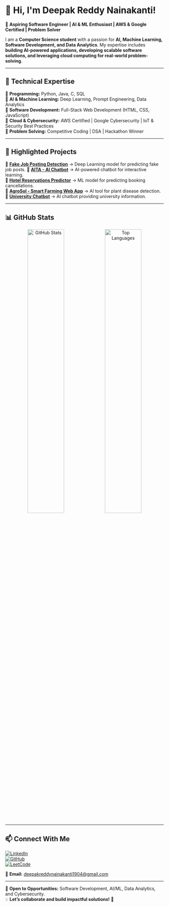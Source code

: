 # 👋 Hi, I'm Deepak Reddy Nainakanti!  

🚀 **Aspiring Software Engineer | AI & ML Enthusiast | AWS & Google Certified | Problem Solver**  

I am a **Computer Science student** with a passion for **AI, Machine Learning, Software Development, and Data Analytics**. My expertise includes **building AI-powered applications, developing scalable software solutions, and leveraging cloud computing for real-world problem-solving**.  

---

## 📌 **Technical Expertise**  
🔹 **Programming:** Python, Java, C, SQL  
🔹 **AI & Machine Learning:** Deep Learning, Prompt Engineering, Data Analytics  
🔹 **Software Development:** Full-Stack Web Development (HTML, CSS, JavaScript)  
🔹 **Cloud & Cybersecurity:** AWS Certified | Google Cybersecurity | IoT & Security Best Practices  
🔹 **Problem Solving:** Competitive Coding | DSA | Hackathon Winner  

---

## 🌟 **Highlighted Projects**  
📌 [**Fake Job Posting Detection**](https://github.com/deepakreddyn/FakeJobDetection) → Deep Learning model for predicting fake job posts.
📌 [**AITA - AI Chatbot**](https://chatgpt.com/g/g-w89Z1hIXv-aita-2) → AI-powered chatbot for interactive learning.  
📌 [**Hotel Reservations Predictor**](https://github.com/deepakreddyn/hotel-reservation) → ML model for predicting booking cancellations.  
📌 [**AgroSol - Smart Farming Web App**](https://github.com/deepakreddyn/Agrosol) → AI tool for plant disease detection.  
📌 [**University Chatbot**](https://github.com/deepakreddyn/UniversityChatBot) → AI chatbot providing university information.  

---

## 📊 **GitHub Stats**  
<div align="center">  
  <img src="https://github-readme-stats.vercel.app/api?username=deepakreddyn&show_icons=true&theme=github_dark" width="48%" alt="GitHub Stats" />  
  <img src="https://github-readme-stats.vercel.app/api/top-langs/?username=deepakreddyn&layout=compact&theme=github_dark" width="48%" alt="Top Languages" />  
</div>  

---

## 📫 **Connect With Me**  
[![LinkedIn](https://img.shields.io/badge/LinkedIn-%230077B5.svg?style=for-the-badge&logo=linkedin&logoColor=white)](https://www.linkedin.com/in/deepak-reddy-nainakanti-42259a223/)  
[![GitHub](https://img.shields.io/badge/GitHub-%23181717.svg?style=for-the-badge&logo=github&logoColor=white)](https://github.com/deepakreddyn)  
[![LeetCode](https://img.shields.io/badge/LeetCode-%23FFA116.svg?style=for-the-badge&logo=leetcode&logoColor=white)](https://leetcode.com/u/DeepakReddyNainakanti/)  

📧 **Email:** deepakreddynainakanti1904@gmail.com  

---

📢 **Open to Opportunities:** Software Development, AI/ML, Data Analytics, and Cybersecurity.  
💡 **Let’s collaborate and build impactful solutions!** 🚀  
